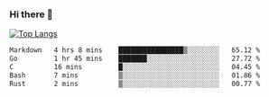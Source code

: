 ### Hi there 👋

<!--
**3Xpl0it3r/3Xpl0it3r** is a ✨ _special_ ✨ repository because its `README.md` (this file) appears on your GitHub profile.

Here are some ideas to get you started:

- 🔭 I’m currently working on ...
- 🌱 I’m currently learning ...
- 👯 I’m looking to collaborate on ...
- 🤔 I’m looking for help with ...
- 💬 Ask me about ...
- 📫 How to reach me: ...
- 😄 Pronouns: ...
- ⚡ Fun fact: ...
-->


[![Top Langs](https://github-readme-stats.vercel.app/api/top-langs/?username=3Xpl0it3r&layout=compact)](https://github.com/3Xpl0it3r/3Xpl0it3r)

<!--START_SECTION:waka-->

```txt
Markdown   4 hrs 8 mins    ████████████████▒░░░░░░░░   65.12 %
Go         1 hr 45 mins    ███████░░░░░░░░░░░░░░░░░░   27.72 %
C          16 mins         █░░░░░░░░░░░░░░░░░░░░░░░░   04.45 %
Bash       7 mins          ▒░░░░░░░░░░░░░░░░░░░░░░░░   01.86 %
Rust       2 mins          ▒░░░░░░░░░░░░░░░░░░░░░░░░   00.77 %
```

<!--END_SECTION:waka-->
